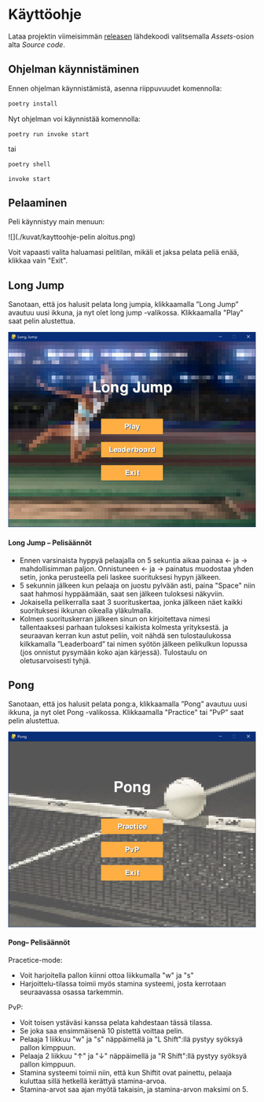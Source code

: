 # Käyttöohje

Lataa projektin viimeisimmän [releasen]( https://github.com/KirinPoersti/ot-harjoitustyo/releases) lähdekoodi valitsemalla _Assets_-osion alta _Source code_.

## Ohjelman käynnistäminen

Ennen ohjelman käynnistämistä, asenna riippuvuudet komennolla:

```bash
poetry install
```
Nyt ohjelman voi käynnistää komennolla:

```
poetry run invoke start
```
tai
```
poetry shell 
```
```
invoke start
```
## Pelaaminen

Peli käynnistyy main menuun:

![](./kuvat/kayttoohje-pelin aloitus.png)

Voit vapaasti valita haluamasi pelitilan, mikäli et jaksa pelata peliä enää, klikkaa vain "Exit".
## Long Jump
Sanotaan, että jos halusit pelata long jumpia, klikkaamalla ”Long Jump” avautuu uusi ikkuna, ja nyt olet long jump -valikossa. Klikkaamalla "Play" saat pelin alustettua. 

![](./kuvat/kayttoohje-longjump.png)

#### Long Jump – Pelisäännöt
* Ennen varsinaista hyppyä pelaajalla on 5 sekuntia aikaa painaa ← ja → mahdollisimman paljon. Onnistuneen ← ja → painatus muodostaa yhden setin, jonka perusteella peli laskee suorituksesi hypyn jälkeen.
* 5 sekunnin jälkeen kun pelaaja on juostu pylvään asti, paina "Space" niin saat hahmosi hyppäämään, saat sen jälkeen tuloksesi näkyviin.
* Jokaisella pelikerralla saat 3 suorituskertaa, jonka jälkeen näet kaikki suorituksesi ikkunan oikealla yläkulmalla.
* Kolmen suorituskerran jälkeen sinun on kirjoitettava nimesi tallentaaksesi parhaan tuloksesi kaikista kolmesta yrityksestä. ja seuraavan kerran kun astut peliin, voit nähdä sen tulostaulukossa kilkkamalla ”Leaderboard” tai nimen syötön jälkeen pelikulkun lopussa (jos onnistut pysymään koko ajan kärjessä). Tulostaulu on oletusarvoisesti tyhjä.

## Pong
Sanotaan, että jos halusit pelata pong:a, klikkaamalla ”Pong” avautuu uusi ikkuna, ja nyt olet Pong -valikossa. Klikkaamalla "Practice" tai ”PvP” saat pelin alustettua. 

![](./kuvat/kayttoohje-pong.png)

#### Pong– Pelisäännöt
Pracetice-mode:
* Voit harjoitella pallon kiinni ottoa liikkumalla "w" ja "s"
*  Harjoittelu-tilassa toimii myös stamina systeemi, josta kerrotaan seuraavassa osassa tarkemmin. 

PvP: 
* Voit toisen ystäväsi kanssa pelata kahdestaan tässä tilassa.
*  Se joka saa ensimmäisenä 10 pistettä voittaa pelin.
*  Pelaaja 1 liikkuu "w" ja "s" näppäimellä ja "L Shift":llä pystyy syöksyä pallon kimppuun.
*   Pelaaja 2 liikkuu "↑" ja "↓" näppäimellä ja "R Shift":llä pystyy syöksyä pallon kimppuun.
*    Stamina systeemi toimii niin, että kun Shiftit ovat painettu, pelaaja kuluttaa sillä hetkellä kerättyä stamina-arvoa.
*    Stamina-arvot saa ajan myötä takaisin, ja stamina-arvon maksimi on 5.
